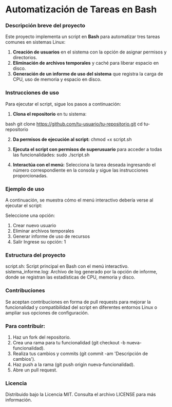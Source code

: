 # **Automatización de Tareas en Bash**

### Descripción breve del proyecto

Este proyecto implementa un script en **Bash** para automatizar tres tareas comunes en sistemas Linux:

1. **Creación de usuarios** en el sistema con la opción de asignar permisos y directorios.
2. **Eliminación de archivos temporales** y caché para liberar espacio en disco.
3. **Generación de un informe de uso del sistema** que registra la carga de CPU, uso de memoria y espacio en disco.

### Instrucciones de uso

Para ejecutar el script, sigue los pasos a continuación:

1. **Clona el repositorio** en tu sistema:

bash
git clone https://github.com/tu-usuario/tu-repositorio.git
cd tu-repositorio

2. **Da permisos de ejecución al script:**
   chmod +x script.sh

3. **Ejecuta el script con permisos de superusuario** para acceder a todas las funcionalidades:
   sudo ./script.sh

4. **Interactúa con el menú:**
   Selecciona la tarea deseada ingresando el número correspondiente en la consola y sigue las instrucciones proporcionadas.

### Ejemplo de uso

A continuación, se muestra cómo el menú interactivo debería verse al ejecutar el script:

Seleccione una opción:

1. Crear nuevo usuario
2. Eliminar archivos temporales
3. Generar informe de uso de recursos
4. Salir
   Ingrese su opción: 1

### Estructura del proyecto

script.sh: Script principal en Bash con el menú interactivo.
sistema_informe.log: Archivo de log generado por la opción de informe, donde se registran las estadísticas de CPU, memoria y disco.

### Contribuciones

Se aceptan contribuciones en forma de pull requests para mejorar la funcionalidad y compatibilidad del script en diferentes entornos Linux o ampliar sus opciones de configuración.

### Para contribuir:

1. Haz un fork del repositorio.
2. Crea una rama para tu funcionalidad (git checkout -b nueva-funcionalidad).
3. Realiza tus cambios y commits (git commit -am 'Descripción de cambios').
4. Haz push a la rama (git push origin nueva-funcionalidad).
5. Abre un pull request.

### Licencia

Distribuido bajo la Licencia MIT. Consulta el archivo LICENSE para más información.
